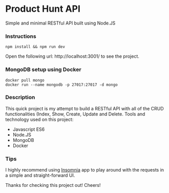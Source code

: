# Product Hunt API #
Simple and minimal RESTful API built using Node.JS

### Instructions ###
```
npm install && npm run dev
```
Open the following url: http://localhost:3001/ to see the project.

### MongoDB setup using Docker ###
```
docker pull mongo
docker run --name mongodb -p 27017:27017 -d mongo
```

### Description ###
This quick project is my attempt to build a RESTful API with all of the CRUD functionalities (Index, Show, Create, Update and Delete.
Tools and technology used on this project:

- Javascript ES6
- Node.JS
- MongoDB
- Docker

### Tips ###
I highly recommend using [Insomnia](https://insomnia.rest/) app to play around with the requests in a simple and straight-forward UI.

Thanks for checking this project out! Cheers!
